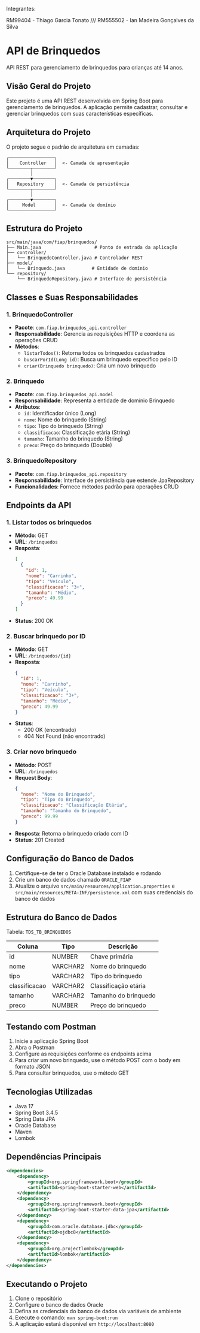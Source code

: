 Integrantes:

RM99404 - Thiago Garcia Tonato /// RM555502 - Ian Madeira Gonçalves da Silva


# API de Brinquedos

API REST para gerenciamento de brinquedos para crianças até 14 anos.

## Visão Geral do Projeto

Este projeto é uma API REST desenvolvida em Spring Boot para gerenciamento de brinquedos. A aplicação permite cadastrar, consultar e gerenciar brinquedos com suas características específicas.

## Arquitetura do Projeto

O projeto segue o padrão de arquitetura em camadas:

```
┌─────────────────┐
│    Controller   │  <- Camada de apresentação
└────────┬────────┘
         │
┌────────▼────────┐
│   Repository    │  <- Camada de persistência
└────────┬────────┘
         │
┌────────▼────────┐
│     Model       │  <- Camada de domínio
└─────────────────┘
```

## Estrutura do Projeto

```
src/main/java/com/fiap/brinquedos/
├── Main.java                    # Ponto de entrada da aplicação
├── controller/
│   └── BrinquedoController.java # Controlador REST
├── model/
│   └── Brinquedo.java          # Entidade de domínio
└── repository/
    └── BrinquedoRepository.java # Interface de persistência
```

## Classes e Suas Responsabilidades

### 1. BrinquedoController

- **Pacote**: `com.fiap.brinquedos_api.controller`
- **Responsabilidade**: Gerencia as requisições HTTP e coordena as operações CRUD
- **Métodos**:
  - `listarTodos()`: Retorna todos os brinquedos cadastrados
  - `buscarPorId(Long id)`: Busca um brinquedo específico pelo ID
  - `criar(Brinquedo brinquedo)`: Cria um novo brinquedo

### 2. Brinquedo

- **Pacote**: `com.fiap.brinquedos_api.model`
- **Responsabilidade**: Representa a entidade de domínio Brinquedo
- **Atributos**:
  - `id`: Identificador único (Long)
  - `nome`: Nome do brinquedo (String)
  - `tipo`: Tipo do brinquedo (String)
  - `classificacao`: Classificação etária (String)
  - `tamanho`: Tamanho do brinquedo (String)
  - `preco`: Preço do brinquedo (Double)

### 3. BrinquedoRepository

- **Pacote**: `com.fiap.brinquedos_api.repository`
- **Responsabilidade**: Interface de persistência que estende JpaRepository
- **Funcionalidades**: Fornece métodos padrão para operações CRUD

## Endpoints da API

### 1. Listar todos os brinquedos

- **Método**: GET
- **URL**: `/brinquedos`
- **Resposta**:
  ```json
  [
    {
      "id": 1,
      "nome": "Carrinho",
      "tipo": "Veículo",
      "classificacao": "3+",
      "tamanho": "Médio",
      "preco": 49.99
    }
  ]
  ```
- **Status**: 200 OK

### 2. Buscar brinquedo por ID

- **Método**: GET
- **URL**: `/brinquedos/{id}`
- **Resposta**:
  ```json
  {
    "id": 1,
    "nome": "Carrinho",
    "tipo": "Veículo",
    "classificacao": "3+",
    "tamanho": "Médio",
    "preco": 49.99
  }
  ```
- **Status**:
  - 200 OK (encontrado)
  - 404 Not Found (não encontrado)

### 3. Criar novo brinquedo

- **Método**: POST
- **URL**: `/brinquedos`
- **Request Body**:
  ```json
  {
    "nome": "Nome do Brinquedo",
    "tipo": "Tipo do Brinquedo",
    "classificacao": "Classificação Etária",
    "tamanho": "Tamanho do Brinquedo",
    "preco": 99.99
  }
  ```
- **Resposta**: Retorna o brinquedo criado com ID
- **Status**: 201 Created

## Configuração do Banco de Dados

1. Certifique-se de ter o Oracle Database instalado e rodando
2. Crie um banco de dados chamado `ORACLE_FIAP`
3. Atualize o arquivo `src/main/resources/application.properties` e `src/main/resources/META-INF/persistence.xml` com suas credenciais do banco de dados

## Estrutura do Banco de Dados

Tabela: `TDS_TB_BRINQUEDOS`

| Coluna        | Tipo     | Descrição            |
| ------------- | -------- | -------------------- |
| id            | NUMBER   | Chave primária       |
| nome          | VARCHAR2 | Nome do brinquedo    |
| tipo          | VARCHAR2 | Tipo do brinquedo    |
| classificacao | VARCHAR2 | Classificação etária |
| tamanho       | VARCHAR2 | Tamanho do brinquedo |
| preco         | NUMBER   | Preço do brinquedo   |

## Testando com Postman

1. Inicie a aplicação Spring Boot
2. Abra o Postman
3. Configure as requisições conforme os endpoints acima
4. Para criar um novo brinquedo, use o método POST com o body em formato JSON
5. Para consultar brinquedos, use o método GET

## Tecnologias Utilizadas

- Java 17
- Spring Boot 3.4.5
- Spring Data JPA
- Oracle Database
- Maven
- Lombok

## Dependências Principais

```xml
<dependencies>
    <dependency>
        <groupId>org.springframework.boot</groupId>
        <artifactId>spring-boot-starter-web</artifactId>
    </dependency>
    <dependency>
        <groupId>org.springframework.boot</groupId>
        <artifactId>spring-boot-starter-data-jpa</artifactId>
    </dependency>
    <dependency>
        <groupId>com.oracle.database.jdbc</groupId>
        <artifactId>ojdbc8</artifactId>
    </dependency>
    <dependency>
        <groupId>org.projectlombok</groupId>
        <artifactId>lombok</artifactId>
    </dependency>
</dependencies>
```

## Executando o Projeto

1. Clone o repositório
2. Configure o banco de dados Oracle
3. Defina as credenciais do banco de dados via variáveis de ambiente
4. Execute o comando: `mvn spring-boot:run`
5. A aplicação estará disponível em `http://localhost:8080`
